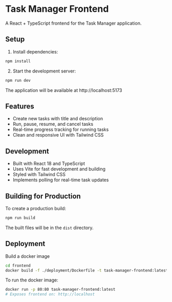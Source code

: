 # Task Manager Frontend

A React + TypeScript frontend for the Task Manager application.

## Setup

1. Install dependencies:
```bash
npm install
```

2. Start the development server:
```bash
npm run dev
```

The application will be available at http://localhost:5173

## Features

- Create new tasks with title and description
- Run, pause, resume, and cancel tasks
- Real-time progress tracking for running tasks
- Clean and responsive UI with Tailwind CSS

## Development

- Built with React 18 and TypeScript
- Uses Vite for fast development and building
- Styled with Tailwind CSS
- Implements polling for real-time task updates

## Building for Production

To create a production build:

```bash
npm run build
```

The built files will be in the `dist` directory. 


## Deployment

Build a docker image
```bash 
cd frontend
docker build -f ./deployment/Dockerfile -t task-manager-frontend:latest .
```

To run the docker image:
```bash
docker run -p 80:80 task-manager-frontend:latest
# Exposes frontend on: http://localhost
```

